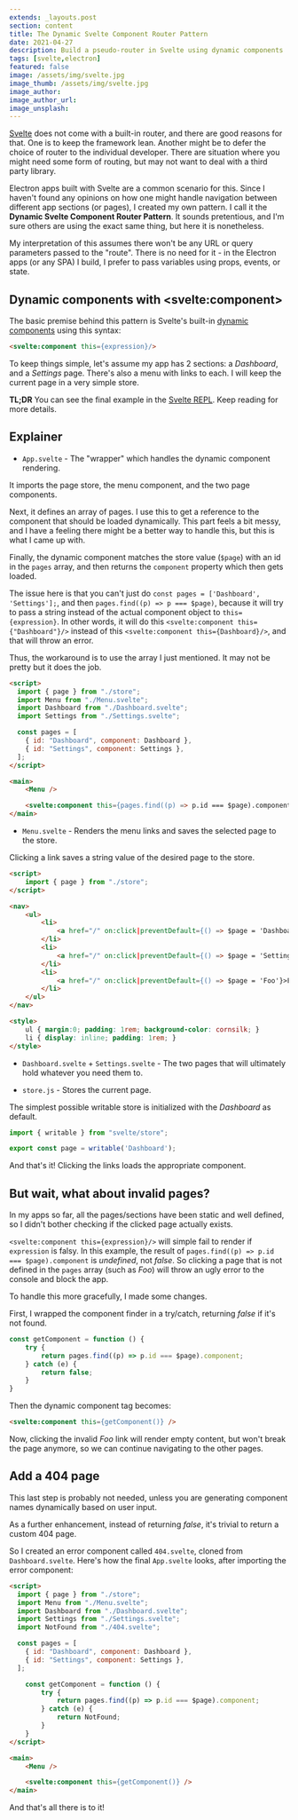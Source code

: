 ```yaml
---
extends: _layouts.post
section: content
title: The Dynamic Svelte Component Router Pattern
date: 2021-04-27
description: Build a pseudo-router in Svelte using dynamic components
tags: [svelte,electron]
featured: false
image: /assets/img/svelte.jpg
image_thumb: /assets/img/svelte.jpg
image_author:
image_author_url:
image_unsplash:
---
```


[Svelte](https://svelte.dev/) does not come with a built-in router, and there are good reasons for that. One is to keep the framework lean. Another might be to defer the choice of router to the individual developer. There are situation where you might need some form of routing, but may not want to deal with a third party library.

Electron apps built with Svelte are a common scenario for this. Since I haven't found any opinions on how one might handle navigation between different app sections (or pages), I created my own pattern. I call it the **Dynamic Svelte Component Router Pattern**. It sounds pretentious, and I'm sure others are using the exact same thing, but here it is nonetheless.

My interpretation of this assumes there won't be any URL or query parameters passed to the "route". There is no need for it - in the Electron apps (or any SPA) I build, I prefer to pass variables using props, events, or state.

## Dynamic components with &lt;svelte:component&gt;

The basic premise behind this pattern is Svelte's built-in [dynamic components](https://svelte.dev/docs#svelte_component) using this syntax:

```html
<svelte:component this={expression}/>
```

To keep things simple, let's assume my app has 2 sections: a *Dashboard*, and a *Settings* page. There's also a menu with links to each. I will keep the current page in a very simple store.

**TL;DR** You can see the final example in the [Svelte REPL](https://svelte.dev/repl/340dac4861e8499ca4d4092214649c3c?version=3.37.0). Keep reading for more details.

## Explainer

<!-- The 5 files in this example are: -->

* `App.svelte` - The "wrapper" which handles the dynamic component rendering.

It imports the page store, the menu component, and the two page components.

Next, it defines an array of pages. I use this to get a reference to the component that should be loaded dynamically.
This part feels a bit messy, and I have a feeling there might be a better way to handle this, but this is what I came up with.

Finally, the dynamic component matches the store value (`$page`) with an id in the `pages` array, and then returns the `component` property which then gets loaded.

The issue here is that you can't just do `const pages = ['Dashboard', 'Settings'];`, and then `pages.find((p) => p === $page)`, because it will try to pass a string instead of the actual component object to `this={expression}`. In other words, it will do this `<svelte:component this={"Dashboard"}/>` instead of this `<svelte:component this={Dashboard}/>`, and that will throw an error.

Thus, the workaround is to use the array I just mentioned. It may not be pretty but it does the job.

```html
<script>
  import { page } from "./store";
  import Menu from "./Menu.svelte";
  import Dashboard from "./Dashboard.svelte";
  import Settings from "./Settings.svelte";

  const pages = [
    { id: "Dashboard", component: Dashboard },
    { id: "Settings", component: Settings },
  ];
</script>

<main>
	<Menu />

	<svelte:component this={pages.find((p) => p.id === $page).component} />
</main>
```

* `Menu.svelte` - Renders the menu links and saves the selected page to the store.

Clicking a link saves a string value of the desired page to the store.

```html
<script>
	import { page } from "./store";
</script>

<nav>
	<ul>
		<li>
			<a href="/" on:click|preventDefault={() => $page = 'Dashboard'}>Dashboard</a>
		</li>
		<li>
			<a href="/" on:click|preventDefault={() => $page = 'Settings'}>Settings</a>
		</li>
		<li>
			<a href="/" on:click|preventDefault={() => $page = 'Foo'}>Foo</a>
		</li>
	</ul>
</nav>

<style>
	ul { margin:0; padding: 1rem; background-color: cornsilk; }
	li { display: inline; padding: 1rem; }
</style>
```

* `Dashboard.svelte` + `Settings.svelte` - The two pages that will ultimately hold whatever you need them to.

* `store.js` - Stores the current page.

The simplest possible writable store is initialized with the *Dashboard* as default.

```js
import { writable } from "svelte/store";

export const page = writable('Dashboard');
```

And that's it! Clicking the links loads the appropriate component.

## But wait, what about invalid pages?

In my apps so far, all the pages/sections have been static and well defined, so I didn't bother checking if the clicked page actually exists.

`<svelte:component this={expression}/>` will simple fail to render if `expression` is falsy. In this example, the result of `pages.find((p) => p.id === $page).component` is *undefined*, not *false*. So clicking a page that is not defined in the `pages` array (such as *Foo*) will throw an ugly error to the console and block the app.

To handle this more gracefully, I made some changes.

First, I wrapped the component finder in a try/catch, returning *false* if it's not found.

```js
const getComponent = function () {
    try {
        return pages.find((p) => p.id === $page).component;
    } catch (e) {
        return false;
    }
}
```
Then the dynamic component tag becomes:

```html
<svelte:component this={getComponent()} />
```

Now, clicking the invalid *Foo* link will render empty content, but won't break the page anymore, so we can continue navigating to the other pages.

## Add a 404 page

This last step is probably not needed, unless you are generating component names dynamically based on user input.

As a further enhancement, instead of returning *false*, it's trivial to return a custom 404 page.

So I created an error component called `404.svelte`, cloned from `Dashboard.svelte`. Here's how the final `App.svelte` looks, after importing the error component:

```html
<script>
  import { page } from "./store";
  import Menu from "./Menu.svelte";
  import Dashboard from "./Dashboard.svelte";
  import Settings from "./Settings.svelte";
  import NotFound from "./404.svelte";

  const pages = [
    { id: "Dashboard", component: Dashboard },
    { id: "Settings", component: Settings },
  ];

	const getComponent = function () {
		try {
			return pages.find((p) => p.id === $page).component;
		} catch (e) {
			return NotFound;
		}
	}
</script>

<main>
	<Menu />

	<svelte:component this={getComponent()} />
</main>
```

And that's all there is to it!

